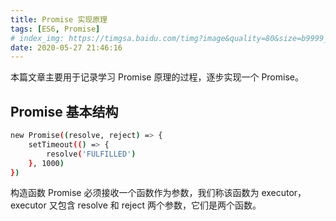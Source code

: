 ```yaml
---
title: Promise 实现原理
tags: [ES6, Promise]
# index_img: https://timgsa.baidu.com/timg?image&quality=80&size=b9999_10000&sec=1590597668049&di=4ec4d98c9b746a51da7200fe309f4745&imgtype=0&src=http%3A%2F%2Fimage.fundebug.com%2F2018-11-29-promise.png
date: 2020-05-27 21:46:16
---
```


本篇文章主要用于记录学习 Promise 原理的过程，逐步实现一个 Promise。

<!-- more -->

## Promise 基本结构

```bash
new Promise((resolve, reject) => {
    setTimeout(() => {
        resolve('FULFILLED')
    }, 1000)
})
```

构造函数 Promise 必须接收一个函数作为参数，我们称该函数为 executor，executor 又包含 resolve 和 reject 两个参数，它们是两个函数。
